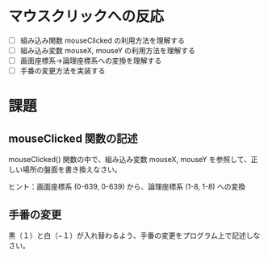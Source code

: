 # マウスクリックへの反応

- [ ] 組み込み関数 mouseClicked の利用方法を理解する
- [ ] 組み込み変数 mouseX, mouseY の利用方法を理解する
- [ ] 画面座標系→論理座標系への変換を理解する
- [ ] 手番の変更方法を実装する

# 課題
## mouseClicked 関数の記述
mouseClicked() 関数の中で、組み込み変数 mouseX, mouseY を参照して、正しい場所の盤面を書き換えなさい。

ヒント：画面座標系 (0-639, 0-639) から、論理座標系 (1-8, 1-8) への変換

## 手番の変更
黒（１）と白（−１）が入れ替わるよう、手番の変更をプログラム上で記述しなさい。
